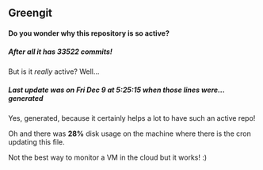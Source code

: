## Greengit

#### Do you wonder why this repository is so active?

##### After all it has 33522 commits!

But is it *really* active? Well...

##### Last update was on Fri Dec 9 at 5:25:15 when those lines were... generated

Yes, generated, because it certainly helps a lot to have such an active repo!

Oh and there was **28%** disk usage on the machine
where there is the cron updating this file.

Not the best way to monitor a VM in the cloud but it works! :)
